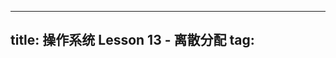 
---
title: 操作系统 Lesson 13 - 离散分配
tag: [](/index.md)
---

[](/408/operating-system/分页存储管理⽅式.md#:embed)

[](/408/operating-system/分段存储管理⽅式.md#:embed)

[](/408/operating-system/段页式存储管理⽅式.md#:embed)
